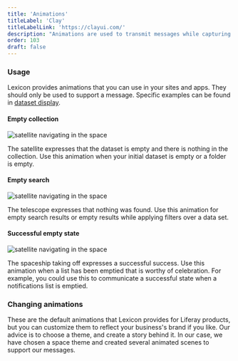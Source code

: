 ```yaml
---
title: 'Animations'
titleLabel: 'Clay'
titleLabelLink: 'https://clayui.com/'
description: "Animations are used to transmit messages while capturing the user's attention in different ways."
order: 103
draft: false
---
```


### Usage

Lexicon provides animations that you can use in your sites and apps. They should only be used to support a message. Specific examples can be found in [dataset display](./../../core-components/dataset-display).

#### Empty collection

![satellite navigating in the space](/images/lexicon/empty_state.gif)

The satellite expresses that the dataset is empty and there is nothing in the collection.
Use this animation when your initial dataset is empty or a folder is empty.

#### Empty search

![satellite navigating in the space](/images/lexicon/search_state.gif)

The telescope expresses that nothing was found.
Use this animation for empty search results or empty results while applying filters over a data set.

#### Successful empty state

![satellite navigating in the space](/images/lexicon/success_state.gif)

The spaceship taking off expresses a successful success.
Use this animation when a list has been emptied that is worthy of celebration. For example, you could use this to communicate a successful state when a notifications list is emptied.

### Changing animations

These are the default animations that Lexicon provides for Liferay products, but you can customize them to reflect your business's brand if you like. Our advice is to choose a theme, and create a story behind it. In our case, we have chosen a space theme and created several animated scenes to support our messages.
